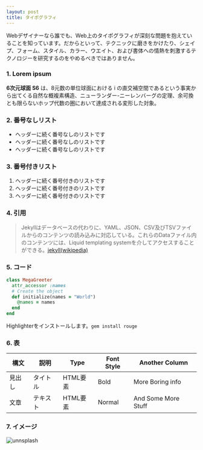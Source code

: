 ```yaml
---
layout: post 
title: タイポグラフィ
---
```


Webデザイナーなら誰でも、Web上のタイポグラフィが深刻な問題を抱えていることを知っています。だからといって、テクニックに磨きをかけたり、シェイプ、フォーム、スタイル、カラー、ウエイト、および書体への情熱を刺激するテクノロジーを研究するのをやめるべきではありません。

### 1. Lorem ipsum

**6次元球面 S6** は、8元数の単位球面における i の直交補空間であるという事実から出てくる自然な概複素構造、ニューランダー-ニーレンバーグの定理、余可換とも限らないホップ代数の圏において達成される変形した対象。

### 2. 番号なしリスト

- ヘッダーに続く番号なしのリストです
- ヘッダーに続く番号なしのリストです
- ヘッダーに続く番号なしのリストです

### 3. 番号付きリスト

1. ヘッダーに続く番号付きのリストです
2. ヘッダーに続く番号付きのリストです
3. ヘッダーに続く番号付きのリストです

### 4. 引用

>Jekyllはデータベースの代わりに、YAML、JSON、CSV及びTSVファイルからのコンテンツの読み込みに対応している。これらのDataファイル内のコンテンツには、Liquid templating systemを介してアクセスすることができる。[jekyll(wikipedia)](https://ja.wikipedia.org/wiki/Jekyll)

### 5. コード

```ruby
class MegaGreeter
  attr_accessor :names
  # Create the object
  def initialize(names = "World")
    @names = names
  end
end
```

Highlighterをインストールします。`gem install rouge`

### 6. 表

|構文|説明|Type|Font Style|Another Column|
|---|---|---|---|---|
|見出し|タイトル|HTML要素|Bold|More Boring info|
|文章|テキスト|HTML要素|Normal|And Some More Stuff|

### 7. イメージ

![unnsplash](https://source.unsplash.com/random/600x300)